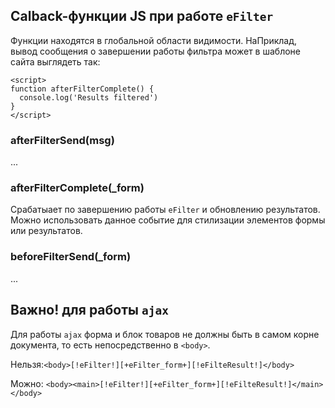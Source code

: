 ## Calback-функции JS при работе `eFilter`

Функции находятся в глобальной области видимости.
НаПриклад, вывод сообщения о завершении работы фильтра может в шаблоне сайта выглядеть так:
```
<script>
function afterFilterComplete() {
  console.log('Results filtered')
}
</script>
```

### afterFilterSend(msg)
...

### afterFilterComplete(_form)

Срабатыает по завершению работы `eFilter` и обновлению результатов.
Можно использовать данное событие для стилизации элементов формы или результатов.

### beforeFilterSend(_form)
...

## Важно! для работы `ajax`
Для работы `ajax` форма и блок товаров не должны быть в самом корне документа, то есть непосредственно в `<body>`.

Нельзя:`<body>[!eFilter!][+eFilter_form+][!eFilteResult!]</body>`

Можно: `<body><main>[!eFilter!][+eFilter_form+][!eFilteResult!]</main></body>`
